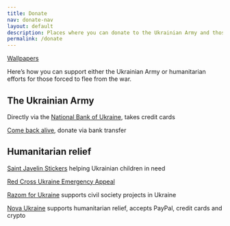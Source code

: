 ```yaml
---
title: Donate
nav: donate-nav
layout: default
description: Places where you can donate to the Ukrainian Army and those in need
permalink: /donate
---
```


<nav><a href="/">Wallpapers</a></nav>

Here’s how you can support either the Ukrainian Army or humanitarian efforts for those forced to flee from the war. 

## The Ukrainian Army 

Directly via the <a href="https://bank.gov.ua/en/news/all/natsionalniy-bank-vidkriv-spetsrahunok-dlya-zboru-koshtiv-na-potrebi-armiyi">National Bank of Ukraine</a>, takes credit cards 

<a href="https://savelife.in.ua/en/donate/">Come back alive</a>, donate via bank transfer


## Humanitarian relief 

<a href="https://www.saintjavelin.com">Saint Javelin Stickers</a> helping Ukrainian children in need 

<a href="https://donate.redcrossredcrescent.org/ua/donate/">Red Cross Ukraine Emergency Appeal</a>

<a href="https://razomforukraine.org">Razom for Ukraine</a> supports civil society projects in Ukraine

<a href="https://novaukraine.org">Nova Ukraine</a> supports humanitarian relief, accepts PayPal, credit cards and crypto 

